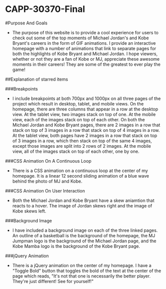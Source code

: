CAPP-30370-Final
================
#Purpose And Goals
+ The purpose of this website is to provide a cool experience for users to check out some of the top moments of Michael Jordan's and Kobe Bryant's careers in the form of GIF animations.  I provide an interactive homepage with a number of animations that link to separate pages for both the highlights of Kobe Bryant and Michael Jordan. I hope viewers, whether or not they are a fan of Kobe or MJ, appreciate these awesome moments in their careers! They are some of the greatest to ever play the game!

##Explanation of starred items

###Breakpoints
+ I include breakpoints at both 700px and 1000px on all three pages of the project which result in desktop, tablet, and mobile views. On the homepage, there are three columns that appear in a row at the desktop view. At the tablet view, two images stack on top of one. At the mobile view, each of the images stack on top of each other. On both the Michael Jordan and Kobe Bryant pages, there are 2 images in a row that stack on top of 3 images in a row that stack on top of 4 images in a row. At the tablet view, both pages have 2 images in a row that stack on top of 3 images in a row, which then stack on top of the same 4 images, except those images are split into 2 rows of 2 images. At the mobile view, all of the images stack on top of each other, one by one. 

###CSS Animation On A Continuous Loop
+ There is a CSS animation on a continuous loop at the center of my homepage. It is a linear 12 second sliding animation of a blue wave behind the photo of MJ and Kobe. 

###CSS Animation On User Interaction
+ Both the Michael Jordan and Kobe Bryant have a skew aniamtion that reacts to a hover. The image of Jordan skews right and the image of Kobe skews left. 

###Background Image
+ I have included a background image on each of the three linked pages. An outline of a basketball is the background of the homepage, the MJ Jumpman logo is the background of the Michael Jordan page, and the Kobe Mamba logo is the background of the Kobe Bryant page. 

###jQuery Animation 
+ There is a jQuery animation on the center of my homepage. I have a "Toggle Bold" button that toggles the bold of the text at the center of the page which reads, "It's not that one is necessarily the better player. They're just different! See for yourself!"
